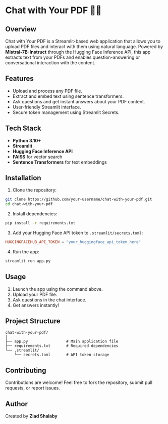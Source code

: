 # Chat with Your PDF 📄💬

## Overview
Chat with Your PDF is a Streamlit-based web application that allows you to upload PDF files and interact with them using natural language. Powered by **Mistral-7B-Instruct** through the Hugging Face Inference API, this app extracts text from your PDFs and enables question-answering or conversational interaction with the content.

## Features
- Upload and process any PDF file.
- Extract and embed text using sentence transformers.
- Ask questions and get instant answers about your PDF content.
- User-friendly Streamlit interface.
- Secure token management using Streamlit Secrets.

## Tech Stack
- **Python 3.10+**
- **Streamlit**
- **Hugging Face Inference API**
- **FAISS** for vector search
- **Sentence Transformers** for text embeddings

## Installation
1. Clone the repository:
```bash
git clone https://github.com/your-username/chat-with-your-pdf.git
cd chat-with-your-pdf
```
2. Install dependencies:
```bash
pip install -r requirements.txt
```
3. Add your Hugging Face API token to `.streamlit/secrets.toml`:
```toml
HUGGINGFACEHUB_API_TOKEN = "your_huggingface_api_token_here"
```
4. Run the app:
```bash
streamlit run app.py
```

## Usage
1. Launch the app using the command above.
2. Upload your PDF file.
3. Ask questions in the chat interface.
4. Get answers instantly!

## Project Structure
```
chat-with-your-pdf/
│
├── app.py                 # Main application file
├── requirements.txt       # Required dependencies
└── .streamlit/
    └── secrets.toml       # API token storage
```

## Contributing
Contributions are welcome! Feel free to fork the repository, submit pull requests, or report issues.

## Author
Created by **Ziad Shalaby**

